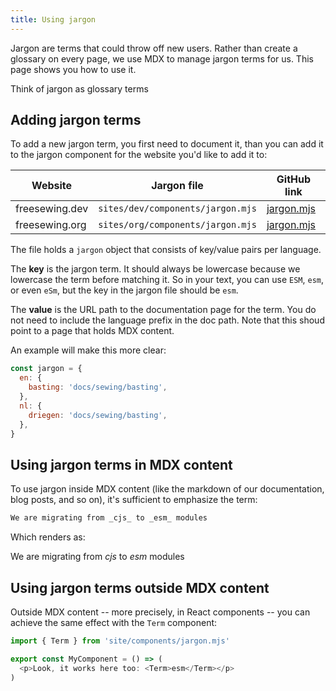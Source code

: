 ```yaml
---
title: Using jargon
---
```


Jargon are terms that could throw off new users.
Rather than create a glossary on every page, we use MDX to manage
jargon terms for us. This page shows you how to use it.

<Tip compact>Think of jargon as glossary terms</Tip>

## Adding jargon terms

To add a new jargon term, you first need to document it, than you can add it to
the jargon component for the website you'd like to add it to:

| Website | Jargon file | GitHub link |
| ------- | ----------- | ----------- |
| freesewing.dev | `sites/dev/components/jargon.mjs` | [jargon.mjs](https://github.com/freesewing/freesewing/blob/develop/sites/dev/comonents/jargon.mjs) |
| freesewing.org | `sites/org/components/jargon.mjs` | [jargon.mjs](https://github.com/freesewing/freesewing/blob/develop/sites/org/components/jargon.mjs) |

The file holds a `jargon` object that consists of key/value pairs per language.

The **key** is the jargon term. It should always be lowercase because we lowercase the term before matching it.
So in your text, you can use `ESM`, `esm`, or even `eSm`, but the key in the jargon file should be `esm`.

The **value** is the URL path to the documentation page for the term.
You do not need to include the language prefix in the doc path.
Note that this shoud point to a page that holds MDX content.

An example will make this more clear:

```js
const jargon = {
  en: {
    basting: 'docs/sewing/basting',
  },
  nl: {
    driegen: 'docs/sewing/basting',
  },
}
```

## Using jargon terms in MDX content

To use jargon inside MDX content (like the markdown of our documentation, blog
posts, and so on), it's sufficient to emphasize the term:

```md
We are migrating from _cjs_ to _esm_ modules
```

Which renders as:

We are migrating from _cjs_ to _esm_ modules

## Using jargon terms outside MDX content

Outside MDX content -- more precisely, in React components -- you can achieve the same effect with the `Term` component:

```mjs
import { Term } from 'site/components/jargon.mjs'

export const MyComponent = () => (
  <p>Look, it works here too: <Term>esm</Term></p>
)
```
